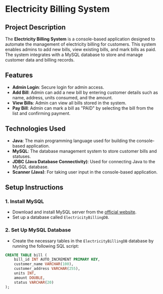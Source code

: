 # Electricity Billing System

## Project Description

The **Electricity Billing System** is a console-based application designed to automate the management of electricity billing for customers. This system enables admins to add new bills, view existing bills, and mark bills as paid. The system integrates with a MySQL database to store and manage customer data and billing records.

## Features

- **Admin Login**: Secure login for admin access.
- **Add Bill**: Admin can add a new bill by entering customer details such as name, address, units consumed, and the amount.
- **View Bills**: Admin can view all bills stored in the system.
- **Pay Bill**: Admin can mark a bill as "PAID" by selecting the bill from the list and confirming payment.

## Technologies Used

- **Java**: The main programming language used for building the console-based application.
- **MySQL**: The database management system to store customer bills and statuses.
- **JDBC (Java Database Connectivity)**: Used for connecting Java to the MySQL database.
- **Scanner (Java)**: For taking user input in the console-based application.

## Setup Instructions

### 1. Install MySQL
- Download and install MySQL server from the [official website](https://dev.mysql.com/downloads/installer/).
- Set up a database called `ElectricityBillingDB`.

### 2. Set Up MySQL Database
- Create the necessary tables in the `ElectricityBillingDB` database by running the following SQL script:

```sql
CREATE TABLE bill (
    bill_id INT AUTO_INCREMENT PRIMARY KEY,
    customer_name VARCHAR(100),
    customer_address VARCHAR(255),
    units INT,
    amount DOUBLE,
    status VARCHAR(20)
);


